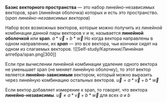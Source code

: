 **Базис векторного пространства** — это набор линейно-независимых векторов, span (линейная оболочка) которых и есть это пространство. (*span линейно-независимых векторов*)

Набор всех возможных векторов, которые можно получить из линейной комбинации данной пары векторов v и w, называется **линейной оболочкой** или **span**.
$a*\overrightarrow{v} + b * \overrightarrow{w}$
Но когда вектора направлены в одном направлении, их ***span*** — это все вектора, чьи кончики сидят на одном из слагаемых векторов.
![[Self-study/Картинки/Линейная алгебра/span.png|300]]

Если при вычислении линейной комбинации удаление одного вектора не уменьшает span (не меняет линейную оболочку), то этот вектор является **линейно-зависимым** вектором, который можно выразить через линейную комбинацию остальных векторов.
$\overrightarrow{u} = a*\overrightarrow{v} + b * \overrightarrow{w}$

Если вектор добавляет измерение к span, то говорят, что вектора **линейно-независимы**.
$\overrightarrow{u} \not= a*\overrightarrow{v} + b * \overrightarrow{w}$ для всех $a$ и $b$
